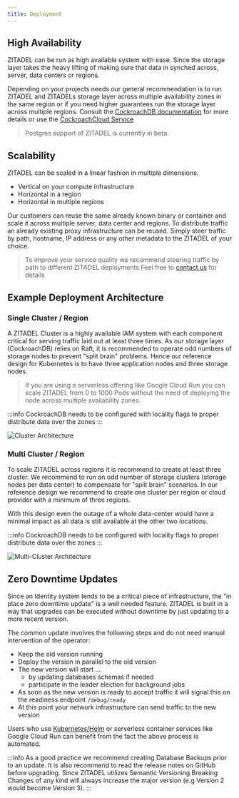 ```yaml
---
title: Deployment
---
```


## High Availability

ZITADEL can be run as high available system with ease.
Since the storage layer takes the heavy lifting of making sure that data in synched across, server, data centers or regions.

Depending on your projects needs our general recommendation is to run ZITADEL and ZITADELs storage layer across multiple availability zones in the same region or if you need higher guarantees run the storage layer across multiple regions.
Consult the [CockroachDB documentation](https://www.cockroachlabs.com/docs/) for more details or use the [CockroachCloud Service](https://www.cockroachlabs.com/docs/cockroachcloud/create-an-account.html)

> Postgres support of ZITADEL is currently in beta.

## Scalability

ZITADEL can be scaled in a linear fashion in multiple dimensions.

- Vertical on your compute infrastructure
- Horizontal in a region
- Horizontal in multiple regions

Our customers can reuse the same already known binary or container and scale it across multiple server, data center and regions.
To distribute traffic an already existing proxy infrastructure can be reused.
Simply steer traffic by path, hostname, IP address or any other metadata to the ZITADEL of your choice.

> To improve your service quality we recommend steering traffic by path to different ZITADEL deployments
> Feel free to [contact us](https://zitadel.com/contact/) for details

## Example Deployment Architecture

### Single Cluster / Region

A ZITADEL Cluster is a highly available IAM system with each component critical for serving traffic laid out at least three times.
As our storage layer (CockroachDB) relies on Raft, it is recommended to operate odd numbers of storage nodes to prevent "split brain" problems.
Hence our reference design for Kubernetes is to have three application nodes and three storage nodes.

> If you are using a serverless offering like Google Cloud Run you can scale ZITADEL from 0 to 1000 Pods without the need of deploying the node across multiple availability zones.

:::info
CockroachDB needs to be configured with locality flags to proper distribute data over the zones
:::

![Cluster Architecture](/img/zitadel_cluster_architecture.png)

### Multi Cluster / Region

To scale ZITADEL across regions it is recommend to create at least three cluster.
We recommend to run an odd number of storage clusters (storage nodes per data center) to compensate for "split brain" scenarios.
In our reference design we recommend to create one cluster per region or cloud provider with a minimum of three regions.

With this design even the outage of a whole data-center would have a minimal impact as all data is still available at the other two locations.

:::info
CockroachDB needs to be configured with locality flags to proper distribute data over the zones
:::

![Multi-Cluster Architecture](/img/zitadel_multicluster_architecture.png)

## Zero Downtime Updates

Since an Identity system tends to be a critical piece of infrastructure, the "in place zero downtime update" is a well needed feature.
ZITADEL is built in a way that upgrades can be executed without downtime by just updating to a more recent version.

The common update involves the following steps and do not need manual intervention of the operator:

- Keep the old version running
- Deploy the version in parallel to the old version
- The new version will start ...
  - by updating databases schemas if needed
  - participate in the leader election for background jobs
- As soon as the new version is ready to accept traffic it will signal this on the readiness endpoint `/debug/ready`
- At this point your network infrastructure can send traffic to the new version

Users who use [Kubernetes/Helm](../../guides/deploy/kubernetes) or serverless container services like Google Cloud Run can benefit from the fact the above process is automated.

:::info
As a good practice we recommend creating Database Backups prior to an update.
It is also recommend to read the release notes on GitHub before upgrading.
Since ZITADEL utilizes Semantic Versioning Breaking Changes of any kind will always increase the major version (e.g Version 2 would become Version 3).
:::
